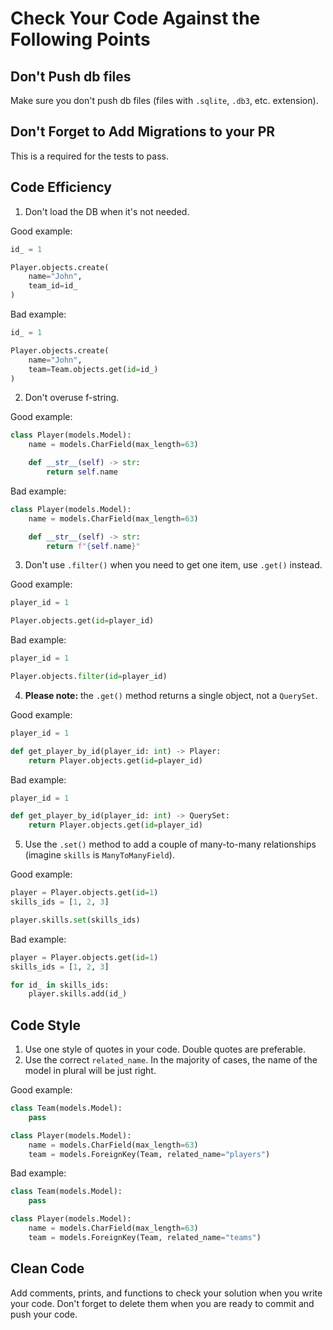 # Сheck Your Code Against the Following Points

## Don't Push db files
Make sure you don't push db files (files with `.sqlite`, `.db3`, etc. extension).

## Don't Forget to Add Migrations to your PR
This is a required for the tests to pass.

## Code Efficiency
1. Don't load the DB when it's not needed.

Good example:
```python
id_ = 1

Player.objects.create(
    name="John",
    team_id=id_
)
```

Bad example:
```python
id_ = 1

Player.objects.create(
    name="John",
    team=Team.objects.get(id=id_)
)
```

2. Don't overuse f-string.

Good example:
```python
class Player(models.Model):
    name = models.CharField(max_length=63)

    def __str__(self) -> str:
        return self.name
```

Bad example:
```python
class Player(models.Model):
    name = models.CharField(max_length=63)

    def __str__(self) -> str:
        return f"{self.name}"
```

3. Don't use `.filter()` when you need to get one item, use `.get()` instead.

Good example:
```python
player_id = 1

Player.objects.get(id=player_id)
```

Bad example:
```python
player_id = 1

Player.objects.filter(id=player_id)
```

4. **Please note:** the `.get()` method returns a single object, not a `QuerySet`.

Good example:
```python
player_id = 1

def get_player_by_id(player_id: int) -> Player:
    return Player.objects.get(id=player_id)
```

Bad example:
```python
player_id = 1

def get_player_by_id(player_id: int) -> QuerySet:
    return Player.objects.get(id=player_id)
```

5. Use the `.set()` method to add a couple of many-to-many relationships (imagine `skills` is `ManyToManyField`).

Good example:
```python
player = Player.objects.get(id=1)
skills_ids = [1, 2, 3]

player.skills.set(skills_ids)
```

Bad example:
```python
player = Player.objects.get(id=1)
skills_ids = [1, 2, 3]

for id_ in skills_ids:
    player.skills.add(id_)
```

## Code Style
1. Use one style of quotes in your code. Double quotes are preferable.
2. Use the correct `related_name`. In the majority of cases, the name of the model in plural will be just right.

Good example:
```python
class Team(models.Model):
    pass

class Player(models.Model):
    name = models.CharField(max_length=63)
    team = models.ForeignKey(Team, related_name="players")
```

Bad example:
```python
class Team(models.Model):
    pass

class Player(models.Model):
    name = models.CharField(max_length=63)
    team = models.ForeignKey(Team, related_name="teams")
```

## Clean Code
Add comments, prints, and functions to check your solution when you write your code. 
Don't forget to delete them when you are ready to commit and push your code.
